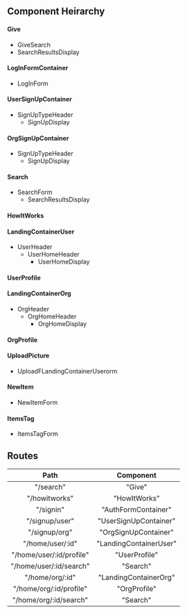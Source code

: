 ## Component Heirarchy

#### Give
- GiveSearch
- SearchResultsDisplay

#### LogInFormContainer
- LogInForm

#### UserSignUpContainer
- SignUpTypeHeader
  - SignUpDisplay

#### OrgSignUpContainer
  - SignUpTypeHeader
    - SignUpDisplay

#### Search
- SearchForm
  - SearchResultsDisplay

#### HowItWorks

#### LandingContainerUser
- UserHeader
  - UserHomeHeader
    - UserHomeDisplay

#### UserProfile

#### LandingContainerOrg
- OrgHeader
  - OrgHomeHeader
    - OrgHomeDisplay

#### OrgProfile

#### UploadPicture
- UploadFLandingContainerUserorm

#### NewItem
- NewItemForm

#### ItemsTag
- ItemsTagForm

## Routes

| Path  | Component |
|:-----:|:---------:|
| "/search" | "Give" |
| "/howitworks" | "HowItWorks" |
| "/signin" | "AuthFormContainer" |
| "/signup/user" | "UserSignUpContainer" |
| "/signup/org" | "OrgSignUpContainer" |
| "/home/user/:id" | "LandingContainerUser" |
| "/home/user/:id/profile" | "UserProfile" |
| "/home/user/:id/search" | "Search" |
| "/home/org/:id" | "LandingContainerOrg" |
| "/home/org/:id/profile" | "OrgProfile" |
| "/home/org/:id/search" | "Search" |
